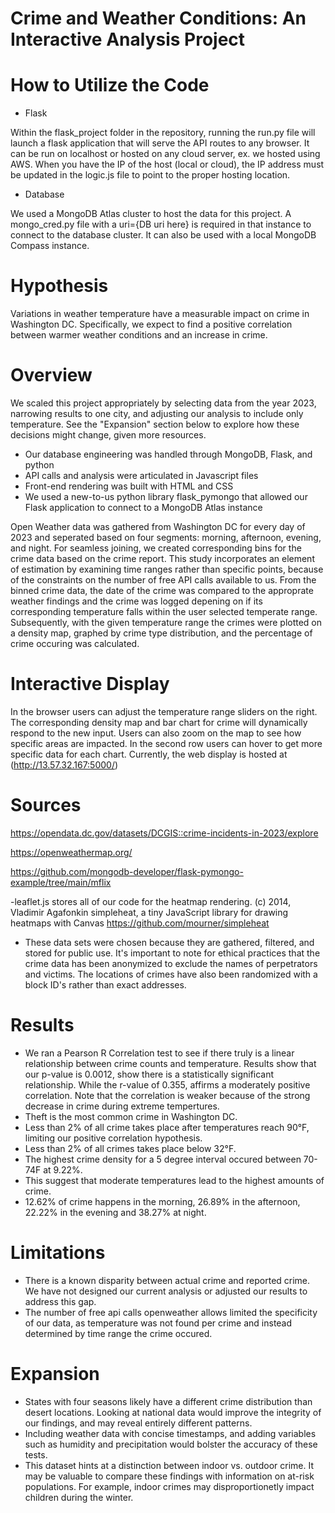 # Crime and Weather Conditions: An Interactive Analysis Project 

# How to Utilize the Code
- Flask
  
Within the flask_project folder in the repository, running the run.py file will launch a flask application that will serve the API routes to any browser. It can be run on localhost or hosted on any cloud server, ex. we hosted using AWS. When you have the IP of the host (local or cloud), the IP address must be updated in the logic.js file to point to the proper hosting location.
- Database
  
We used a MongoDB Atlas cluster to host the data for this project. A mongo_cred.py file with a uri={DB uri here} is required in that instance to connect to the database cluster. It can also be used with a local MongoDB Compass instance.

# Hypothesis
Variations in weather temperature have a measurable impact on crime in Washington DC. Specifically, we expect to find a positive correlation between warmer weather conditions and an increase in crime.

# Overview
We scaled this project appropriately by selecting data from the year 2023, narrowing results to one city, and adjusting our analysis to include only temperature. See the "Expansion" section below to explore how these decisions might change, given more resources.

- Our database engineering was handled through MongoDB, Flask, and python
- API calls and analysis were articulated in Javascript files
- Front-end rendering was built with HTML and CSS
- We used a new-to-us python library flask_pymongo that allowed our Flask application to connect to a MongoDB Atlas instance

Open Weather data was gathered from Washington DC for every day of 2023 and seperated based on four segments: morning, afternoon, evening, and night. For seamless joining, we created corresponding bins for the crime data based on the crime report. This study incorporates an element of estimation by examining time ranges rather than specific points, because of the constraints on the number of free API calls available to us. From the binned crime data, the date of the crime was compared to the approprate weather findings and the crime was logged depening on if its corresponding temperature falls within the user selected temperate range. Subsequently, with the given temperature range the crimes were plotted on a density map, graphed by crime type distribution, and the percentage of crime occuring was calculated.   

# Interactive Display
In the browser users can adjust the temperature range sliders on the right. The corresponding density map and bar chart for crime will dynamically respond to the new input. Users can also zoom on the map to see how specific areas are impacted. In the second row users can hover to get more specific data for each chart.
Currently, the web display is hosted at (http://13.57.32.167:5000/)

# Sources
https://opendata.dc.gov/datasets/DCGIS::crime-incidents-in-2023/explore

https://openweathermap.org/

https://github.com/mongodb-developer/flask-pymongo-example/tree/main/mflix

-leaflet.js stores all of our code for the heatmap rendering. (c) 2014, Vladimir Agafonkin
 simpleheat, a tiny JavaScript library for drawing heatmaps with Canvas
 https://github.com/mourner/simpleheat
 
- These data sets were chosen because they are gathered, filtered, and stored for public use. It's important to note for ethical practices that the crime data has been anonymized to exclude the names of perpetrators and victims. The locations of crimes have also been randomized with a block ID's rather than exact addresses. 

# Results
- We ran a Pearson R Correlation test to see if there truly is a linear relationship between crime counts and temperature. Results show that our p-value is 0.0012, show there is a statistically significant relationship. While the r-value of 0.355, affirms a moderately positive correlation. Note that the correlation is weaker because of the strong decrease in crime during extreme tempertures. 
- Theft is the most common crime in Washington DC.
- Less than 2% of all crime takes place after temperatures reach 90°F, limiting our positive correlation hypothesis.
- Less than 2% of all crimes takes place below 32°F.
- The highest crime density for a 5 degree interval occured between 70-74F at 9.22%.
- This suggest that moderate temperatures lead to the highest amounts of crime.
- 12.62% of crime happens in the morning, 26.89% in the afternoon, 22.22% in the evening and 38.27% at night.

# Limitations
- There is a known disparity between actual crime and reported crime. We have not designed our current analysis or adjusted our results to address this gap.
- The number of free api calls openweather allows limited the specificity of our data, as temperature was not found per crime and instead determined by time range the crime occured. 

# Expansion
- States with four seasons likely have a different crime distribution than desert locations. Looking at national data would improve the integrity of our findings, and may reveal entirely different patterns.
- Including weather data with concise timestamps, and adding variables such as humidity and precipitation would bolster the accuracy of these tests.
- This dataset hints at a distinction between indoor vs. outdoor crime. It may be valuable to compare these findings with information on at-risk populations. For example, indoor crimes may disproportionetly impact children during the winter. 
